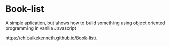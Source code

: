 # Book-list
A simple aplication, but shows how to build something using object oriented programming in vanilla Javascript


https://chibuikekenneth.github.io/Book-list/.
